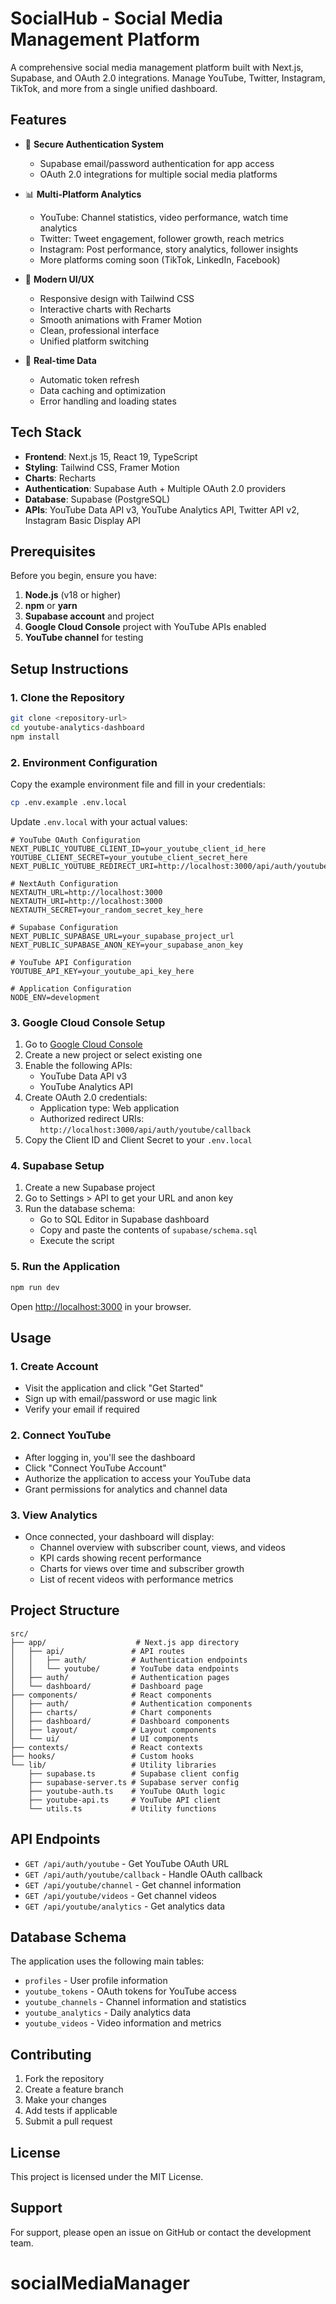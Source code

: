 # SocialHub - Social Media Management Platform

A comprehensive social media management platform built with Next.js, Supabase, and OAuth 2.0 integrations. Manage YouTube, Twitter, Instagram, TikTok, and more from a single unified dashboard.

## Features

- 🔐 **Secure Authentication System**
  - Supabase email/password authentication for app access
  - OAuth 2.0 integrations for multiple social media platforms

- 📊 **Multi-Platform Analytics**
  - YouTube: Channel statistics, video performance, watch time analytics
  - Twitter: Tweet engagement, follower growth, reach metrics
  - Instagram: Post performance, story analytics, follower insights
  - More platforms coming soon (TikTok, LinkedIn, Facebook)

- 🎨 **Modern UI/UX**
  - Responsive design with Tailwind CSS
  - Interactive charts with Recharts
  - Smooth animations with Framer Motion
  - Clean, professional interface
  - Unified platform switching

- 🔄 **Real-time Data**
  - Automatic token refresh
  - Data caching and optimization
  - Error handling and loading states

## Tech Stack

- **Frontend**: Next.js 15, React 19, TypeScript
- **Styling**: Tailwind CSS, Framer Motion
- **Charts**: Recharts
- **Authentication**: Supabase Auth + Multiple OAuth 2.0 providers
- **Database**: Supabase (PostgreSQL)
- **APIs**: YouTube Data API v3, YouTube Analytics API, Twitter API v2, Instagram Basic Display API

## Prerequisites

Before you begin, ensure you have:

1. **Node.js** (v18 or higher)
2. **npm** or **yarn**
3. **Supabase account** and project
4. **Google Cloud Console** project with YouTube APIs enabled
5. **YouTube channel** for testing

## Setup Instructions

### 1. Clone the Repository

```bash
git clone <repository-url>
cd youtube-analytics-dashboard
npm install
```

### 2. Environment Configuration

Copy the example environment file and fill in your credentials:

```bash
cp .env.example .env.local
```

Update `.env.local` with your actual values:

```env
# YouTube OAuth Configuration
NEXT_PUBLIC_YOUTUBE_CLIENT_ID=your_youtube_client_id_here
YOUTUBE_CLIENT_SECRET=your_youtube_client_secret_here
NEXT_PUBLIC_YOUTUBE_REDIRECT_URI=http://localhost:3000/api/auth/youtube/callback

# NextAuth Configuration
NEXTAUTH_URL=http://localhost:3000
NEXTAUTH_URI=http://localhost:3000
NEXTAUTH_SECRET=your_random_secret_key_here

# Supabase Configuration
NEXT_PUBLIC_SUPABASE_URL=your_supabase_project_url
NEXT_PUBLIC_SUPABASE_ANON_KEY=your_supabase_anon_key

# YouTube API Configuration
YOUTUBE_API_KEY=your_youtube_api_key_here

# Application Configuration
NODE_ENV=development
```

### 3. Google Cloud Console Setup

1. Go to [Google Cloud Console](https://console.cloud.google.com/)
2. Create a new project or select existing one
3. Enable the following APIs:
   - YouTube Data API v3
   - YouTube Analytics API
4. Create OAuth 2.0 credentials:
   - Application type: Web application
   - Authorized redirect URIs: `http://localhost:3000/api/auth/youtube/callback`
5. Copy the Client ID and Client Secret to your `.env.local`

### 4. Supabase Setup

1. Create a new Supabase project
2. Go to Settings > API to get your URL and anon key
3. Run the database schema:
   - Go to SQL Editor in Supabase dashboard
   - Copy and paste the contents of `supabase/schema.sql`
   - Execute the script

### 5. Run the Application

```bash
npm run dev
```

Open [http://localhost:3000](http://localhost:3000) in your browser.

## Usage

### 1. Create Account
- Visit the application and click "Get Started"
- Sign up with email/password or use magic link
- Verify your email if required

### 2. Connect YouTube
- After logging in, you'll see the dashboard
- Click "Connect YouTube Account"
- Authorize the application to access your YouTube data
- Grant permissions for analytics and channel data

### 3. View Analytics
- Once connected, your dashboard will display:
  - Channel overview with subscriber count, views, and videos
  - KPI cards showing recent performance
  - Charts for views over time and subscriber growth
  - List of recent videos with performance metrics

## Project Structure

```
src/
├── app/                    # Next.js app directory
│   ├── api/               # API routes
│   │   ├── auth/          # Authentication endpoints
│   │   └── youtube/       # YouTube data endpoints
│   ├── auth/              # Authentication pages
│   └── dashboard/         # Dashboard page
├── components/            # React components
│   ├── auth/              # Authentication components
│   ├── charts/            # Chart components
│   ├── dashboard/         # Dashboard components
│   ├── layout/            # Layout components
│   └── ui/                # UI components
├── contexts/              # React contexts
├── hooks/                 # Custom hooks
└── lib/                   # Utility libraries
    ├── supabase.ts        # Supabase client config
    ├── supabase-server.ts # Supabase server config
    ├── youtube-auth.ts    # YouTube OAuth logic
    ├── youtube-api.ts     # YouTube API client
    └── utils.ts           # Utility functions
```

## API Endpoints

- `GET /api/auth/youtube` - Get YouTube OAuth URL
- `GET /api/auth/youtube/callback` - Handle OAuth callback
- `GET /api/youtube/channel` - Get channel information
- `GET /api/youtube/videos` - Get channel videos
- `GET /api/youtube/analytics` - Get analytics data

## Database Schema

The application uses the following main tables:

- `profiles` - User profile information
- `youtube_tokens` - OAuth tokens for YouTube access
- `youtube_channels` - Channel information and statistics
- `youtube_analytics` - Daily analytics data
- `youtube_videos` - Video information and metrics

## Contributing

1. Fork the repository
2. Create a feature branch
3. Make your changes
4. Add tests if applicable
5. Submit a pull request

## License

This project is licensed under the MIT License.

## Support

For support, please open an issue on GitHub or contact the development team.
# socialMediaManager

